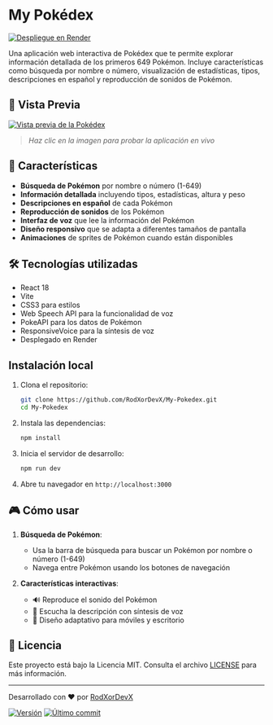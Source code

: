 # My Pokédex

[![Despliegue en Render](https://img.shields.io/badge/Render-46E3B7?style=for-the-badge&logo=render&logoColor=white)](https://my-pokedex-2w1u.onrender.com/)

Una aplicación web interactiva de Pokédex que te permite explorar información detallada de los primeros 649 Pokémon. Incluye características como búsqueda por nombre o número, visualización de estadísticas, tipos, descripciones en español y reproducción de sonidos de Pokémon.

## 🌟 Vista Previa

[![Vista previa de la Pokédex](https://i.imgur.com/IiqMHtO.png)](https://my-pokedex-2w1u.onrender.com/)

> *Haz clic en la imagen para probar la aplicación en vivo*

## 🚀 Características

- **Búsqueda de Pokémon** por nombre o número (1-649)
- **Información detallada** incluyendo tipos, estadísticas, altura y peso
- **Descripciones en español** de cada Pokémon
- **Reproducción de sonidos** de los Pokémon
- **Interfaz de voz** que lee la información del Pokémon
- **Diseño responsivo** que se adapta a diferentes tamaños de pantalla
- **Animaciones** de sprites de Pokémon cuando están disponibles

## 🛠️ Tecnologías utilizadas

- React 18
- Vite
- CSS3 para estilos
- Web Speech API para la funcionalidad de voz
- PokeAPI para los datos de Pokémon
- ResponsiveVoice para la síntesis de voz
- Desplegado en Render

##  Instalación local

1. Clona el repositorio:
   ```bash
   git clone https://github.com/RodXorDevX/My-Pokedex.git
   cd My-Pokedex
   ```

2. Instala las dependencias:
   ```bash
   npm install
   ```

3. Inicia el servidor de desarrollo:
   ```bash
   npm run dev
   ```

4. Abre tu navegador en `http://localhost:3000`

## 🎮 Cómo usar

1. **Búsqueda de Pokémon**:
   - Usa la barra de búsqueda para buscar un Pokémon por nombre o número (1-649)
   - Navega entre Pokémon usando los botones de navegación

2. **Características interactivas**:
   - 🔊 Reproduce el sonido del Pokémon
   - 📢 Escucha la descripción con síntesis de voz
   - 📱 Diseño adaptativo para móviles y escritorio

## 📝 Licencia

Este proyecto está bajo la Licencia MIT. Consulta el archivo [LICENSE](LICENSE) para más información.

---

Desarrollado con ❤️ por [RodXorDevX](https://github.com/RodXorDevX)

[![Versión](https://img.shields.io/badge/versión-1.0.0-blue)](https://github.com/RodXorDevX/My-Pokedex/releases) [![Último commit](https://img.shields.io/github/last-commit/RodXorDevX/My-Pokedex)](https://github.com/RodXorDevX/My-Pokedex/commits/main)
